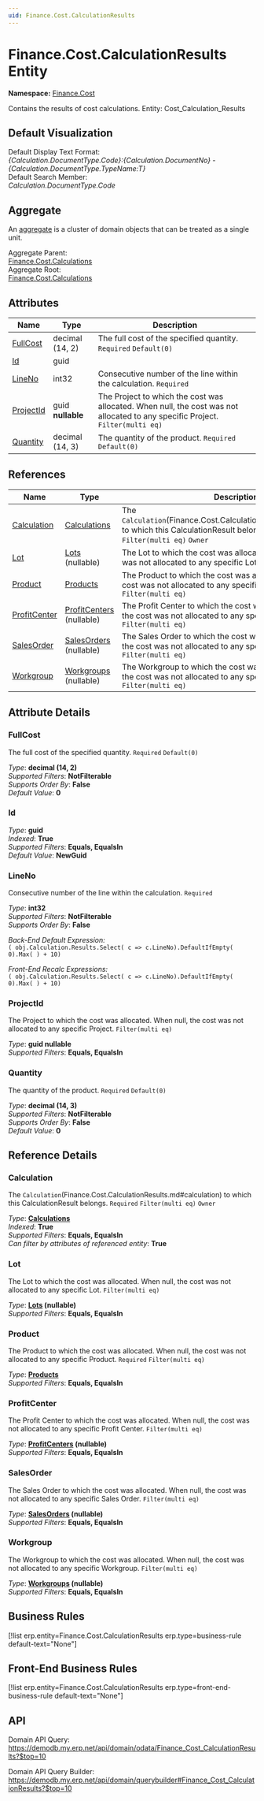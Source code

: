 ```yaml
---
uid: Finance.Cost.CalculationResults
---
```

# Finance.Cost.CalculationResults Entity

**Namespace:** [Finance.Cost](Finance.Cost.md)  

Contains the results of cost calculations. Entity: Cost_Calculation_Results

## Default Visualization
Default Display Text Format:  
_{Calculation.DocumentType.Code}:{Calculation.DocumentNo} - {Calculation.DocumentType.TypeName:T}_  
Default Search Member:  
_Calculation.DocumentType.Code_  

## Aggregate
An [aggregate](https://docs.erp.net/tech/advanced/concepts/aggregates.html) is a cluster of domain objects that can be treated as a single unit.  

Aggregate Parent:  
[Finance.Cost.Calculations](Finance.Cost.Calculations.md)  
Aggregate Root:  
[Finance.Cost.Calculations](Finance.Cost.Calculations.md)  

## Attributes

| Name | Type | Description |
| ---- | ---- | --- |
| [FullCost](Finance.Cost.CalculationResults.md#fullcost) | decimal (14, 2) | The full cost of the specified quantity. `Required` `Default(0)` 
| [Id](Finance.Cost.CalculationResults.md#id) | guid |  
| [LineNo](Finance.Cost.CalculationResults.md#lineno) | int32 | Consecutive number of the line within the calculation. `Required` 
| [ProjectId](Finance.Cost.CalculationResults.md#projectid) | guid __nullable__ | The Project to which the cost was allocated. When null, the cost was not allocated to any specific Project. `Filter(multi eq)` 
| [Quantity](Finance.Cost.CalculationResults.md#quantity) | decimal (14, 3) | The quantity of the product. `Required` `Default(0)` 

## References

| Name | Type | Description |
| ---- | ---- | --- |
| [Calculation](Finance.Cost.CalculationResults.md#calculation) | [Calculations](Finance.Cost.Calculations.md) | The `Calculation`(Finance.Cost.CalculationResults.md#calculation) to which this CalculationResult belongs. `Required` `Filter(multi eq)` `Owner` |
| [Lot](Finance.Cost.CalculationResults.md#lot) | [Lots](Logistics.Inventory.Lots.md) (nullable) | The Lot to which the cost was allocated. When null, the cost was not allocated to any specific Lot. `Filter(multi eq)` |
| [Product](Finance.Cost.CalculationResults.md#product) | [Products](General.Products.Products.md) | The Product to which the cost was allocated. When null, the cost was not allocated to any specific Product. `Required` `Filter(multi eq)` |
| [ProfitCenter](Finance.Cost.CalculationResults.md#profitcenter) | [ProfitCenters](Finance.Accounting.ProfitCenters.md) (nullable) | The Profit Center to which the cost was allocated. When null, the cost was not allocated to any specific Profit Center. `Filter(multi eq)` |
| [SalesOrder](Finance.Cost.CalculationResults.md#salesorder) | [SalesOrders](Crm.Sales.SalesOrders.md) (nullable) | The Sales Order to which the cost was allocated. When null, the cost was not allocated to any specific Sales Order. `Filter(multi eq)` |
| [Workgroup](Finance.Cost.CalculationResults.md#workgroup) | [Workgroups](Production.Resources.Workgroups.md) (nullable) | The Workgroup to which the cost was allocated. When null, the cost was not allocated to any specific Workgroup. `Filter(multi eq)` |


## Attribute Details

### FullCost

The full cost of the specified quantity. `Required` `Default(0)`

_Type_: **decimal (14, 2)**  
_Supported Filters_: **NotFilterable**  
_Supports Order By_: **False**  
_Default Value_: **0**  

### Id

_Type_: **guid**  
_Indexed_: **True**  
_Supported Filters_: **Equals, EqualsIn**  
_Default Value_: **NewGuid**  

### LineNo

Consecutive number of the line within the calculation. `Required`

_Type_: **int32**  
_Supported Filters_: **NotFilterable**  
_Supports Order By_: **False**  

_Back-End Default Expression:_  
`( obj.Calculation.Results.Select( c => c.LineNo).DefaultIfEmpty( 0).Max( ) + 10)`

_Front-End Recalc Expressions:_  
`( obj.Calculation.Results.Select( c => c.LineNo).DefaultIfEmpty( 0).Max( ) + 10)`
### ProjectId

The Project to which the cost was allocated. When null, the cost was not allocated to any specific Project. `Filter(multi eq)`

_Type_: **guid __nullable__**  
_Supported Filters_: **Equals, EqualsIn**  

### Quantity

The quantity of the product. `Required` `Default(0)`

_Type_: **decimal (14, 3)**  
_Supported Filters_: **NotFilterable**  
_Supports Order By_: **False**  
_Default Value_: **0**  


## Reference Details

### Calculation

The `Calculation`(Finance.Cost.CalculationResults.md#calculation) to which this CalculationResult belongs. `Required` `Filter(multi eq)` `Owner`

_Type_: **[Calculations](Finance.Cost.Calculations.md)**  
_Indexed_: **True**  
_Supported Filters_: **Equals, EqualsIn**  
_Can filter by attributes of referenced entity_: **True**  

### Lot

The Lot to which the cost was allocated. When null, the cost was not allocated to any specific Lot. `Filter(multi eq)`

_Type_: **[Lots](Logistics.Inventory.Lots.md) (nullable)**  
_Supported Filters_: **Equals, EqualsIn**  

### Product

The Product to which the cost was allocated. When null, the cost was not allocated to any specific Product. `Required` `Filter(multi eq)`

_Type_: **[Products](General.Products.Products.md)**  
_Supported Filters_: **Equals, EqualsIn**  

### ProfitCenter

The Profit Center to which the cost was allocated. When null, the cost was not allocated to any specific Profit Center. `Filter(multi eq)`

_Type_: **[ProfitCenters](Finance.Accounting.ProfitCenters.md) (nullable)**  
_Supported Filters_: **Equals, EqualsIn**  

### SalesOrder

The Sales Order to which the cost was allocated. When null, the cost was not allocated to any specific Sales Order. `Filter(multi eq)`

_Type_: **[SalesOrders](Crm.Sales.SalesOrders.md) (nullable)**  
_Supported Filters_: **Equals, EqualsIn**  

### Workgroup

The Workgroup to which the cost was allocated. When null, the cost was not allocated to any specific Workgroup. `Filter(multi eq)`

_Type_: **[Workgroups](Production.Resources.Workgroups.md) (nullable)**  
_Supported Filters_: **Equals, EqualsIn**  



## Business Rules

[!list erp.entity=Finance.Cost.CalculationResults erp.type=business-rule default-text="None"]

## Front-End Business Rules

[!list erp.entity=Finance.Cost.CalculationResults erp.type=front-end-business-rule default-text="None"]

## API

Domain API Query:
<https://demodb.my.erp.net/api/domain/odata/Finance_Cost_CalculationResults?$top=10>

Domain API Query Builder:
<https://demodb.my.erp.net/api/domain/querybuilder#Finance_Cost_CalculationResults?$top=10>

